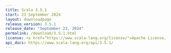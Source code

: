 ```yaml
---
title: Scala 3.5.1
start: 23 September 2024
layout: downloadpage
release_version: 3.5.1
release_date: "September 23, 2024"
permalink: /download/3.5.1.html
license: <a href="https://www.scala-lang.org/license/">Apache License, Version 2.0</a>
api_docs: https://www.scala-lang.org/api/3.5.1/
---
```

